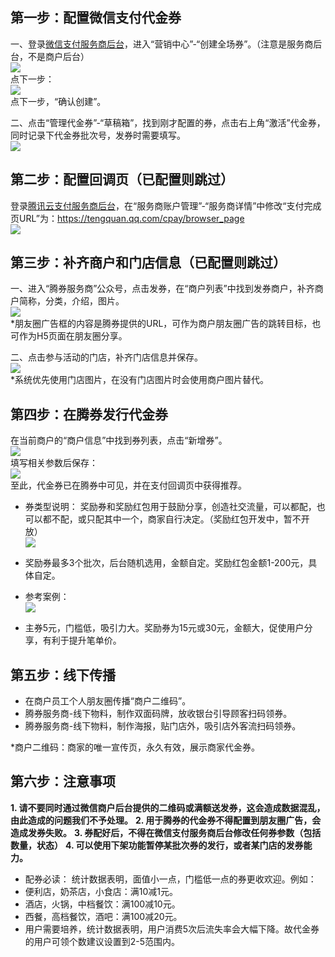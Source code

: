 ## 第一步：配置微信支付代金券
一、登录[微信支付服务商后台](https://pay.weixin.qq.com/)，进入“营销中心”-“创建全场券”。（注意是服务商后台，不是商户后台）                
![](https://main.qcloudimg.com/raw/1811c7506a46d14dca19c3646efc3460.webp)                  
点下一步：                     
![](https://main.qcloudimg.com/raw/bbcf0f9b2483a729df396eb017b1296e.webp)                  
点下一步，“确认创建”。                         

二、点击“管理代金券”-“草稿箱”，找到刚才配置的券，点击右上角“激活”代金券，同时记录下代金券批次号，发券时需要填写。                  
![](https://main.qcloudimg.com/raw/5dfe52d22b6c97fe39882db3ef06a5f1.webp)                  

## 第二步：配置回调页（已配置则跳过）               
登录[腾讯云支付服务商后台](https://console.cloud.tencent.com/cpay/manage/account)，在“服务商账户管理”-“服务商详情”中修改“支付完成页URL”为：https://tengquan.qq.com/cpay/browser_page                    
![](https://main.qcloudimg.com/raw/e845652dad55fd4500e3c0315e97fff6.webp)                   

## 第三步：补齐商户和门店信息（已配置则跳过）                  
一、进入“腾券服务商”公众号，点击发券，在“商户列表”中找到发券商户，补齐商户简称，分类，介绍，图片。                     
![](https://main.qcloudimg.com/raw/e33f89012618b1021ad4a76aea7e5db5.webp)                 
*朋友圈广告框的内容是腾券提供的URL，可作为商户朋友圈广告的跳转目标，也可作为H5页面在朋友圈分享。                   

二、点击参与活动的门店，补齐门店信息并保存。            
![](https://main.qcloudimg.com/raw/353d61da6571d07916696976f3f39310.webp)              
*系统优先使用门店图片，在没有门店图片时会使用商户图片替代。                   
 
## 第四步：在腾券发行代金券                  
在当前商户的“商户信息”中找到券列表，点击“新增券”。                 
![](https://main.qcloudimg.com/raw/89ac0d7dc6e3d4df13a21836afeb5b90.webp)                  
填写相关参数后保存：                   
![](https://main.qcloudimg.com/raw/fbd4c92fd9fe0590cdac144e4ff77b7a.webp)               
至此，代金券已在腾券中可见，并在支付回调页中获得推荐。                       

- 券类型说明：
奖励券和奖励红包用于鼓励分享，创造社交流量，可以都配，也可以都不配，或只配其中一个，商家自行决定。（奖励红包开发中，暂不开放）               
![](https://main.qcloudimg.com/raw/7d61f880c11505676abf5d193220f82c.png)                   
 - 奖励券最多3个批次，后台随机选用，金额自定。奖励红包金额1-200元，具体自定。                   

- 参考案例：                    
![](https://main.qcloudimg.com/raw/00092228c63fb0adda06164e32e907ba.png)                
 - 主券5元，门槛低，吸引力大。奖励券为15元或30元，金额大，促使用户分享，有利于提升笔单价。                         

## 第五步：线下传播
- 在商户员工个人朋友圈传播“商户二维码”。
- 腾券服务商-线下物料，制作双面码牌，放收银台引导顾客扫码领券。
- 腾券服务商-线下物料，制作海报，贴门店外，吸引店外客流扫码领券。

*商户二维码：商家的唯一宣传页，永久有效，展示商家代金券。

## 第六步：注意事项
**1. 请不要同时通过微信商户后台提供的二维码或满额送发券，这会造成数据混乱，由此造成的问题我们不予处理。**
**2. 用于腾券的代金券不得配置到朋友圈广告，会造成发券失败。**
**3. 券配好后，不得在微信支付服务商后台修改任何券参数（包括数量，状态）**
**4. 可以使用下架功能暂停某批次券的发行，或者某门店的发券能力。**


- 配券必读：
统计数据表明，面值小一点，门槛低一点的券更收欢迎。例如：
 - 便利店，奶茶店，小食店：满10减1元。   
 - 酒店，火锅，中档餐饮：满100减10元。
 - 西餐，高档餐饮，酒吧：满100减20元。
 - 用户需要培养，统计数据表明，用户消费5次后流失率会大幅下降。故代金券的用户可领个数建议设置到2-5范围内。
